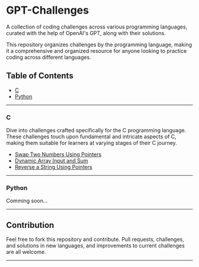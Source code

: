# GPT-Challenges

A collection of coding challenges across various programming languages, curated with the help of OpenAI's GPT, along with their solutions.

This repository organizes challenges by the programming language, making it a comprehensive and organized resource for anyone looking to practice coding across different languages.

## Table of Contents

- [C](#C)
- [Python](#Python)

---

### C

Dive into challenges crafted specifically for the C programming language. These challenges touch upon fundamental and intricate aspects of C, making them suitable for learners at varying stages of their C journey.

- [Swap Two Numbers Using Pointers](GPT-Challenges/C/Swap%20Two%20Numbers)
- [Dynamic Array Input and Sum](GPT-Challenges/C/Dynamic%20Array%20Input%20and%20Sum)
- [Reverse a String Using Pointers](GPT-Challenges/C/Reverse%20a%20String)

---

### Python

Comming soon...

---

## Contribution

Feel free to fork this repository and contribute. Pull requests, challenges, and solutions in new languages, and improvements to current challenges are all welcome.

---
